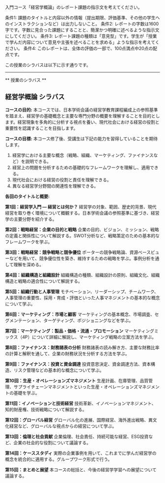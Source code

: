 入門コース「経営学概論」のレポート課題の指示文を考えてください。

条件1: 課題のタイトルと内容以外の情報（提出期限、評価基準、その他の学生へのインストラクションなど）は出力しないこと。
条件2: レポートの字数は1600字です。字数に見合った課題にすることと、簡潔かつ明確に述べるような指示文にしてください。
条件3: レポート課題の種類は「意見型」です。学生が「授業で学んだ内容について意見や主張を述べることを求める」ような指示を考えてください。
条件4: このレポートは、全体の評価の一部で、100点満点中20点の配点です。

この授業のシラバスは以下に示す通りです。

---------------------------------------
** 授業のシラバス **
## 経営学概論 シラバス

**コースの目的:** 本コースでは、日本学術会議の経営学教育課程編成上の参照基準を踏まえ、経営学の基礎概念と主要な専門分野の概要を理解することを目的とします。経営現象を多角的に分析する視点を養い、現代社会における経営の役割と重要性を認識することを目指します。

**コースの目標:**  本コース修了後、受講生は下記の能力を習得していることを期待します。
1. 経営学における主要な概念（戦略、組織、マーケティング、ファイナンスなど）を説明できる。
2. 経営上の問題を分析するための基礎的なフレームワークを理解し、適用できる。
3. 現代社会における経営の役割と責任を理解できる。
4. 異なる経営学分野間の関連性を理解できる。


**各回のタイトルと概要:**

**第1回：経営学入門 ― 経営とは何か？**
経営学の対象、範囲、歴史的背景、現代経営を取り巻く環境について概観する。日本学術会議の参照基準に基づき、経営学の主要分野を紹介する。

**第2回：戦略経営：企業の目的と戦略**
企業の目的、ビジョン、ミッション、戦略の定義と関係性について解説する。SWOT分析など、戦略策定のための基本的なフレームワークを学ぶ。

**第3回：戦略経営：競争戦略と競争優位**
ポーターの競争戦略論、資源ベースビューなどを用いて、競争優位性を築き、維持するための戦略を学ぶ。事例分析を通して理解を深める。

**第4回：組織構造と組織設計**
組織構造の種類、組織設計の原則、組織文化、組織構造と戦略の適合性について解説する。

**第5回：組織行動と人事管理**
モチベーション、リーダーシップ、チームワーク、人事管理の重要性、採用・育成・評価といった人事マネジメントの基本的な概念について学ぶ。

**第6回：マーケティング：市場と顧客**
マーケティングの基本概念、市場調査、セグメンテーション、ターゲティング、ポジショニングなどを学ぶ。

**第7回：マーケティング：製品・価格・流通・プロモーション**
マーケティングミックス（4P）について詳細に解説し、マーケティング戦略の立案方法を学ぶ。

**第8回：ファイナンス：財務諸表の分析**
財務諸表の読み解き方、主要な財務比率の計算と解釈を通して、企業の財務状況を分析する方法を学ぶ。

**第9回：ファイナンス：投資と資金調達**
投資意思決定、資金調達方法、資本構造、リスク管理などの基本的な概念について学ぶ。

**第10回：生産・オペレーションズマネジメント**
生産計画、在庫管理、品質管理、サプライチェーンマネジメントといった生産・オペレーションズマネジメントの基礎を学ぶ。

**第11回：イノベーションと技術経営**
技術革新、イノベーションマネジメント、知的財産権、技術戦略について解説する。

**第12回：グローバル経営**
グローバル化の進展、国際経営、海外進出戦略、異文化経営など、グローバルな視点からの経営について学ぶ。

**第13回：倫理と社会貢献**
企業倫理、社会責任、持続可能な経営、ESG投資など、企業の社会的な役割について議論する。

**第14回：ケーススタディ**
実際の企業事例を用いて、これまでに学んだ経営学の概念を統合的に適用する。グループワーク形式で行う。

**第15回：まとめと展望**
本コースの総括と、今後の経営学学習への展望について議論する。


